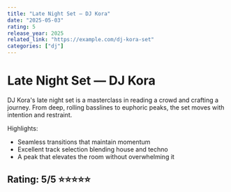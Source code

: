 ```yaml
---
title: "Late Night Set — DJ Kora"
date: "2025-05-03"
rating: 5
release_year: 2025
related_link: "https://example.com/dj-kora-set"
categories: ["dj"]
---
```


# Late Night Set — DJ Kora

DJ Kora's late night set is a masterclass in reading a crowd and crafting a journey. From deep, rolling basslines to euphoric peaks, the set moves with intention and restraint.

Highlights:
- Seamless transitions that maintain momentum
- Excellent track selection blending house and techno
- A peak that elevates the room without overwhelming it

## Rating: 5/5 ⭐⭐⭐⭐⭐